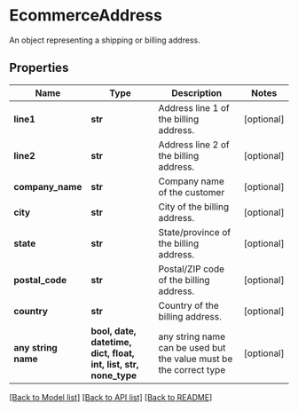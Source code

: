 # EcommerceAddress

An object representing a shipping or billing address.

## Properties
Name | Type | Description | Notes
------------ | ------------- | ------------- | -------------
**line1** | **str** | Address line 1 of the billing address. | [optional] 
**line2** | **str** | Address line 2 of the billing address. | [optional] 
**company_name** | **str** | Company name of the customer | [optional] 
**city** | **str** | City of the billing address. | [optional] 
**state** | **str** | State/province of the billing address. | [optional] 
**postal_code** | **str** | Postal/ZIP code of the billing address. | [optional] 
**country** | **str** | Country of the billing address. | [optional] 
**any string name** | **bool, date, datetime, dict, float, int, list, str, none_type** | any string name can be used but the value must be the correct type | [optional]

[[Back to Model list]](../../README.md#documentation-for-models) [[Back to API list]](../../README.md#documentation-for-api-endpoints) [[Back to README]](../../README.md)


